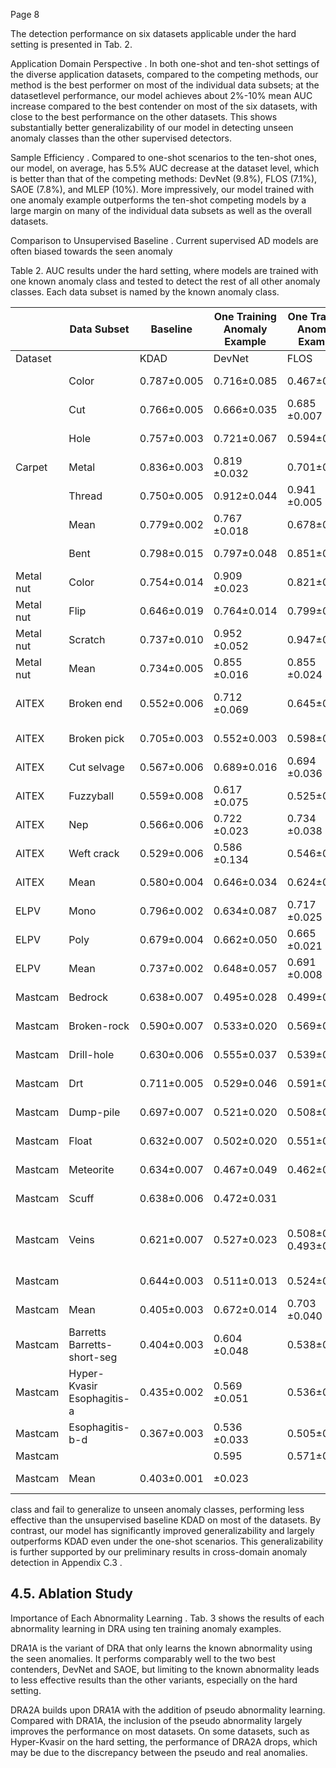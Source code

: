 Page 8

The detection performance on six datasets applicable under the hard setting is presented in Tab. 2.

Application Domain Perspective . In both one-shot and ten-shot settings of the diverse application datasets, compared to the competing methods, our method is the best performer on most of the individual data subsets; at the datasetlevel performance, our model achieves about 2%-10% mean AUC increase compared to the best contender on most of the six datasets, with close to the best performance on the other datasets. This shows substantially better generalizability of our model in detecting unseen anomaly classes than the other supervised detectors.

Sample Efficiency . Compared to one-shot scenarios to the ten-shot ones, our model, on average, has 5.5% AUC decrease at the dataset level, which is better than that of the competing methods: DevNet (9.8%), FLOS (7.1%), SAOE (7.8%), and MLEP (10%). More impressively, our model trained with one anomaly example outperforms the ten-shot competing models by a large margin on many of the individual data subsets as well as the overall datasets.

Comparison to Unsupervised Baseline . Current supervised AD models are often biased towards the seen anomaly

Table 2. AUC results under the hard setting, where models are trained with one known anomaly class and tested to detect the rest of all other anomaly classes. Each data subset is named by the known anomaly class.

|           | Data Subset                 | Baseline    | One Training Anomaly Example   | One Training Anomaly Example   | One Training Anomaly Example   | One Training Anomaly Example   | One Training Anomaly Example   | Ten Training Anomaly Examples   | Ten Training Anomaly Examples   | Ten Training Anomaly Examples   | Ten Training Anomaly Examples   | Ten Training Anomaly Examples   |
|-----------|-----------------------------|-------------|--------------------------------|--------------------------------|--------------------------------|--------------------------------|--------------------------------|---------------------------------|---------------------------------|---------------------------------|---------------------------------|---------------------------------|
| Dataset   |                             | KDAD        | DevNet                         | FLOS                           | SAOE                           | MLEP                           | DRA (Ours)                     | DevNet                          | FLOS                            | SAOE                            | MLEP                            | DRA (Ours)                      |
|           | Color                       | 0.787±0.005 | 0.716±0.085                    | 0.467±0.278                    | 0.763 ±0.100                   | 0.547±0.056                    | 0.879 ±0.021                   | 0.767 ±0.015                    | 0.760±0.005                     | 0.467±0.067                     | 0.698±0.025                     | 0.886 ±0.042                    |
|           | Cut                         | 0.766±0.005 | 0.666±0.035                    | 0.685 ±0.007                   | 0.664±0.165                    | 0.658±0.056                    | 0.902 ±0.033                   | 0.819 ±0.037                    | 0.688±0.059                     | 0.793±0.175                     | 0.653±0.120                     | 0.922 ±0.038                    |
|           | Hole                        | 0.757±0.003 | 0.721±0.067                    | 0.594±0.142                    | 0.772 ±0.071                   | 0.653±0.065                    | 0.901 ±0.033                   | 0.814±0.038                     | 0.733±0.014                     | 0.831 ±0.125                    | 0.674±0.076                     | 0.947 ±0.016                    |
| Carpet    | Metal                       | 0.836±0.003 | 0.819 ±0.032                   | 0.701±0.028                    | 0.780±0.172                    | 0.706±0.047                    | 0.871 ±0.037                   | 0.863±0.022                     | 0.678±0.083                     | 0.883 ±0.043                    | 0.764±0.061                     | 0.933 ±0.022                    |
|           | Thread                      | 0.750±0.005 | 0.912±0.044                    | 0.941 ±0.005                   | 0.787±0.204                    | 0.831±0.117                    | 0.950 ±0.029                   | 0.972 ±0.009                    | 0.946±0.005                     | 0.834±0.297                     | 0.967±0.006                     | 0.989 ±0.004                    |
|           | Mean                        | 0.779±0.002 | 0.767 ±0.018                   | 0.678±0.040                    | 0.753±0.055                    | 0.679±0.029                    | 0.901 ±0.006                   | 0.847 ±0.017                    | 0.761±0.012                     | 0.762±0.073                     | 0.751±0.023                     | 0.935 ±0.013                    |
|           | Bent                        | 0.798±0.015 | 0.797±0.048                    | 0.851±0.046                    | 0.864 ±0.032                   | 0.743±0.013                    | 0.952 ±0.020                   | 0.904±0.022                     | 0.827±0.075                     | 0.901±0.023                     | 0.956 ±0.013                    | 0.990 ±0.003                    |
| Metal nut | Color                       | 0.754±0.014 | 0.909 ±0.023                   | 0.821±0.059                    | 0.857±0.037                    | 0.835±0.075                    | 0.946 ±0.023                   | 0.978 ±0.016                    | 0.978 ±0.008                    | 0.879±0.018                     | 0.945±0.039                     | 0.967 ±0.011                    |
| Metal nut | Flip                        | 0.646±0.019 | 0.764±0.014                    | 0.799±0.058                    | 0.751±0.090                    | 0.813 ±0.031                   | 0.921 ±0.029                   | 0.987 ±0.004                    | 0.942 ±0.009                    | 0.795±0.062                     | 0.805±0.057                     | 0.913±0.021                     |
| Metal nut | Scratch                     | 0.737±0.010 | 0.952 ±0.052                   | 0.947±0.027                    | 0.792±0.075                    | 0.907±0.085                    | 0.909 ±0.023                   | 0.991 ±0.017                    | 0.943 ±0.002                    | 0.845±0.041                     | 0.805±0.153                     | 0.911±0.034                     |
| Metal nut | Mean                        | 0.734±0.005 | 0.855 ±0.016                   | 0.855 ±0.024                   | 0.816±0.029                    | 0.825±0.023                    |                                | 0.965 ±0.011                    | 0.922±0.014                     | 0.855±0.016                     | 0.878±0.058                     | 0.945 ±0.017                    |
| AITEX     | Broken end                  | 0.552±0.006 | 0.712 ±0.069                   | 0.645±0.030                    | 0.778 ±0.068                   | 0.441±0.111                    | 0.932 ±0.017 0.708±0.094       | 0.658±0.111                     | 0.585±0.037                     | 0.712 ±0.068                    | 0.732 ±0.065                    | 0.693±0.099                     |
| AITEX     | Broken pick                 | 0.705±0.003 | 0.552±0.003                    | 0.598±0.023                    | 0.644 ±0.039                   | 0.476±0.070                    | 0.731 ±0.072                   | 0.585±0.028                     | 0.548±0.054                     | 0.629 ±0.012                    | 0.555±0.027                     | 0.760 ±0.037                    |
| AITEX     | Cut selvage                 | 0.567±0.006 | 0.689±0.016                    | 0.694 ±0.036                   | 0.681±0.077                    | 0.434±0.149                    | 0.739 ±0.101                   | 0.709±0.039                     | 0.745±0.035                     | 0.770 ±0.014                    | 0.682±0.025                     | 0.777 ±0.036                    |
| AITEX     | Fuzzyball                   | 0.559±0.008 | 0.617 ±0.075                   | 0.525±0.043                    | 0.650 ±0.064                   | 0.525±0.157                    | 0.538±0.092                    | 0.734 ±0.039                    | 0.550±0.082                     | 0.842 ±0.026                    | 0.677±0.223                     | 0.701±0.093                     |
| AITEX     | Nep                         | 0.566±0.006 | 0.722 ±0.023                   | 0.734 ±0.038                   | 0.710±0.044                    | 0.517±0.059                    | 0.717±0.052                    | 0.810 ±0.042                    | 0.746±0.060                     | 0.771 ±0.032                    | 0.740±0.052                     | 0.750±0.038                     |
| AITEX     | Weft crack                  | 0.529±0.006 | 0.586 ±0.134                   | 0.546±0.114                    | 0.582±0.108                    | 0.400±0.029                    | 0.669 ±0.045                   | 0.599±0.137                     | 0.636 ±0.051                    | 0.618±0.172                     | 0.370±0.037                     | 0.717 ±0.072                    |
| AITEX     | Mean                        | 0.580±0.004 | 0.646±0.034                    | 0.624±0.024                    | 0.674 ±0.034                   | 0.466±0.030                    | 0.684 ±0.033                   | 0.683±0.032                     | 0.635±0.043                     | 0.724 ±0.032                    | 0.626±0.041                     | 0.733 ±0.009                    |
| ELPV      | Mono                        | 0.796±0.002 | 0.634±0.087                    | 0.717 ±0.025                   | 0.563±0.102                    | 0.649±0.027                    | 0.735 ±0.031                   | 0.599±0.040                     | 0.629±0.072                     | 0.569±0.035                     | 0.756 ±0.045                    | 0.731 ±0.021                    |
| ELPV      | Poly                        | 0.679±0.004 | 0.662±0.050                    | 0.665 ±0.021                   | 0.665 ±0.173                   | 0.483±0.247                    | 0.671 ±0.051                   | 0.804 ±0.022                    | 0.662±0.042                     | 0.796±0.084                     | 0.734±0.078                     | 0.800 ±0.064                    |
| ELPV      | Mean                        | 0.737±0.002 | 0.648±0.057                    | 0.691 ±0.008                   | 0.614±0.048                    | 0.566±0.111                    | 0.703 ±0.022                   | 0.702±0.023                     | 0.646±0.032                     | 0.683±0.047                     | 0.745 ±0.020                    | 0.766 ±0.029                    |
| Mastcam   | Bedrock                     | 0.638±0.007 | 0.495±0.028                    | 0.499±0.056                    | 0.636 ±0.072                   | 0.532±0.036                    | 0.668 ±0.012                   | 0.550±0.053                     | 0.499±0.098                     | 0.636 ±0.068                    | 0.512±0.062                     | 0.658 ±0.021                    |
| Mastcam   | Broken-rock                 | 0.590±0.007 | 0.533±0.020                    | 0.569±0.025                    | 0.699 ±0.058                   | 0.544±0.088                    | 0.645 ±0.053                   | 0.547±0.018                     | 0.608±0.085                     | 0.712 ±0.052                    | 0.651±0.063                     | 0.649 ±0.047                    |
| Mastcam   | Drill-hole                  | 0.630±0.006 | 0.555±0.037                    | 0.539±0.077                    | 0.697 ±0.074                   | 0.636±0.066                    | 0.657 ±0.070                   | 0.583±0.022                     | 0.601±0.009                     | 0.682 ±0.042                    | 0.660±0.002                     | 0.725 ±0.005                    |
| Mastcam   | Drt                         | 0.711±0.005 | 0.529±0.046                    | 0.591±0.042                    | 0.735 ±0.020                   | 0.624±0.042                    | 0.713 ±0.053                   | 0.621±0.043                     | 0.652±0.024                     | 0.761 ±0.062                    | 0.616±0.048                     | 0.760 ±0.033                    |
| Mastcam   | Dump-pile                   | 0.697±0.007 | 0.521±0.020                    | 0.508±0.021                    | 0.682 ±0.022                   | 0.545±0.127                    | 0.767 ±0.043                   | 0.705±0.011                     | 0.700±0.070                     | 0.750 ±0.037                    | 0.696±0.047                     | 0.748 ±0.066                    |
| Mastcam   | Float                       | 0.632±0.007 | 0.502±0.020                    | 0.551±0.030                    | 0.711 ±0.041                   | 0.530±0.075                    | 0.670 ±0.065                   | 0.615±0.052                     | 0.736 ±0.041                    | 0.718±0.064                     | 0.671±0.032                     | 0.744 ±0.073                    |
| Mastcam   | Meteorite                   | 0.634±0.007 | 0.467±0.049                    | 0.462±0.077                    | 0.669 ±0.037                   | 0.476±0.014                    | 0.637 ±0.015                   | 0.554±0.021                     | 0.568±0.053                     | 0.647 ±0.030                    | 0.473±0.047                     | 0.716 ±0.004                    |
| Mastcam   | Scuff                       | 0.638±0.006 | 0.472±0.031                    |                                |                                |                                | 0.549 ±0.027                   | 0.528±0.034                     | 0.575±0.042                     | 0.676 ±0.019                    | 0.504±0.052                     | 0.636 ±0.086                    |
| Mastcam   | Veins                       | 0.621±0.007 | 0.527±0.023                    | 0.508±0.070 0.493±0.052        | 0.679 ±0.048 0.688 ±0.069      | 0.492±0.037 0.489±0.028        | 0.699 ±0.045                   | 0.589±0.072                     | 0.608±0.044                     | 0.686 ±0.053                    | 0.510±0.090                     | 0.620 ±0.036                    |
| Mastcam   |                             | 0.644±0.003 | 0.511±0.013                    | 0.524±0.013                    | 0.689 ±0.037                   | 0.541±0.007                    | 0.667 ±0.012                   | 0.588±0.011                     | 0.616±0.021                     | 0.697 ±0.014                    | 0.588±0.016                     | 0.695 ±0.004                    |
| Mastcam   | Mean                        | 0.405±0.003 | 0.672±0.014                    | 0.703 ±0.040                   | 0.382±0.117                    | 0.438±0.111                    | 0.772 ±0.019                   | 0.834 ±0.012                    | 0.764±0.066                     | 0.698±0.037                     | 0.540±0.014                     | 0.824 ±0.006                    |
| Mastcam   | Barretts Barretts-short-seg | 0.404±0.003 | 0.604 ±0.048                   | 0.538±0.033                    | 0.367±0.050                    | 0.532±0.075                    | 0.674 ±0.018                   | 0.799±0.036                     | 0.810 ±0.034                    | 0.661±0.034                     | 0.480±0.107                     | 0.835 ±0.021                    |
| Mastcam   | Hyper-Kvasir Esophagitis-a  | 0.435±0.002 | 0.569 ±0.051                   | 0.536±0.040                    | 0.518±0.063                    | 0.491±0.084                    | 0.778 ±0.020                   | 0.844 ±0.014                    | 0.815±0.022                     | 0.820±0.034                     | 0.646±0.036                     | 0.881 ±0.035                    |
| Mastcam   | Esophagitis-b-d             | 0.367±0.003 | 0.536 ±0.033                   | 0.505±0.039                    | 0.358±0.039                    | 0.457±0.086                    | 0.577 ±0.025                   | 0.810 ±0.015                    | 0.754±0.073                     | 0.611±0.017                     | 0.621±0.042                     | 0.837 ±0.009                    |
| Mastcam   |                             |             | 0.595                          | 0.571±0.004                    |                                |                                | 0.700                          |                                 | 0.786±0.021                     | 0.698±0.021                     |                                 | 0.844                           |
| Mastcam   | Mean                        | 0.403±0.001 | ±0.023                         |                                | 0.406±0.01 8                   | 0.480±0.044                    | ±0.009                         | 0.822 ±0.019                    |                                 |                                 | 0.571±0.014                     | ±0.009                          |

class and fail to generalize to unseen anomaly classes, performing less effective than the unsupervised baseline KDAD on most of the datasets. By contrast, our model has significantly improved generalizability and largely outperforms KDAD even under the one-shot scenarios. This generalizability is further supported by our preliminary results in cross-domain anomaly detection in Appendix C.3 .

## 4.5. Ablation Study

Importance of Each Abnormality Learning . Tab. 3 shows the results of each abnormality learning in DRA using ten training anomaly examples.

DRA1A is the variant of DRA that only learns the known abnormality using the seen anomalies. It performs comparably well to the two best contenders, DevNet and SAOE, but limiting to the known abnormality leads to less effective results than the other variants, especially on the hard setting.

DRA2A builds upon DRA1A with the addition of pseudo abnormality learning. Compared with DRA1A, the inclusion of the pseudo abnormality largely improves the performance on most datasets. On some datasets, such as Hyper-Kvasir on the hard setting, the performance of DRA2A drops, which may be due to the discrepancy between the pseudo and real anomalies.